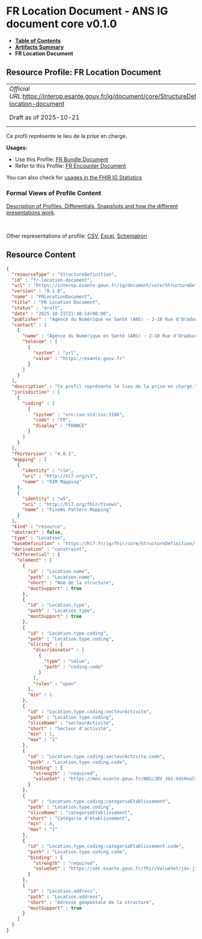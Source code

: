 # FR Location Document - ANS IG document core v0.1.0

* [**Table of Contents**](toc.md)
* [**Artifacts Summary**](artifacts.md)
* **FR Location Document**

## Resource Profile: FR Location Document 

| | |
| :--- | :--- |
| *Official URL*:https://interop.esante.gouv.fr/ig/document/core/StructureDefinition/fr-location-document | *Version*:0.1.0 |
| Draft as of 2025-10-21 | *Computable Name*:FRLocationDocument |

 
Ce profil représente le lieu de la prise en charge. 

**Usages:**

* Use this Profile: [FR Bundle Document](StructureDefinition-fr-bundle-document.md)
* Refer to this Profile: [FR Encounter Document](StructureDefinition-fr-encounter-document.md)

You can also check for [usages in the FHIR IG Statistics](https://packages2.fhir.org/xig/ans.document.fr.core|current/StructureDefinition/fr-location-document)

### Formal Views of Profile Content

 [Description of Profiles, Differentials, Snapshots and how the different presentations work](http://build.fhir.org/ig/FHIR/ig-guidance/readingIgs.html#structure-definitions). 

 

Other representations of profile: [CSV](StructureDefinition-fr-location-document.csv), [Excel](StructureDefinition-fr-location-document.xlsx), [Schematron](StructureDefinition-fr-location-document.sch) 



## Resource Content

```json
{
  "resourceType" : "StructureDefinition",
  "id" : "fr-location-document",
  "url" : "https://interop.esante.gouv.fr/ig/document/core/StructureDefinition/fr-location-document",
  "version" : "0.1.0",
  "name" : "FRLocationDocument",
  "title" : "FR Location Document",
  "status" : "draft",
  "date" : "2025-10-21T21:48:14+00:00",
  "publisher" : "Agence du Numérique en Santé (ANS) - 2-10 Rue d'Oradour-sur-Glane, 75015 Paris",
  "contact" : [
    {
      "name" : "Agence du Numérique en Santé (ANS) - 2-10 Rue d'Oradour-sur-Glane, 75015 Paris",
      "telecom" : [
        {
          "system" : "url",
          "value" : "https://esante.gouv.fr"
        }
      ]
    }
  ],
  "description" : "Ce profil représente le lieu de la prise en charge.",
  "jurisdiction" : [
    {
      "coding" : [
        {
          "system" : "urn:iso:std:iso:3166",
          "code" : "FR",
          "display" : "FRANCE"
        }
      ]
    }
  ],
  "fhirVersion" : "4.0.1",
  "mapping" : [
    {
      "identity" : "rim",
      "uri" : "http://hl7.org/v3",
      "name" : "RIM Mapping"
    },
    {
      "identity" : "w5",
      "uri" : "http://hl7.org/fhir/fivews",
      "name" : "FiveWs Pattern Mapping"
    }
  ],
  "kind" : "resource",
  "abstract" : false,
  "type" : "Location",
  "baseDefinition" : "https://hl7.fr/ig/fhir/core/StructureDefinition/fr-core-location",
  "derivation" : "constraint",
  "differential" : {
    "element" : [
      {
        "id" : "Location.name",
        "path" : "Location.name",
        "short" : "Nom de la structure",
        "mustSupport" : true
      },
      {
        "id" : "Location.type",
        "path" : "Location.type",
        "mustSupport" : true
      },
      {
        "id" : "Location.type.coding",
        "path" : "Location.type.coding",
        "slicing" : {
          "discriminator" : [
            {
              "type" : "value",
              "path" : "coding.code"
            }
          ],
          "rules" : "open"
        },
        "min" : 1
      },
      {
        "id" : "Location.type.coding:secteurActivite",
        "path" : "Location.type.coding",
        "sliceName" : "secteurActivite",
        "short" : "Secteur d'activité",
        "min" : 1,
        "max" : "1"
      },
      {
        "id" : "Location.type.coding:secteurActivite.code",
        "path" : "Location.type.coding.code",
        "binding" : {
          "strength" : "required",
          "valueSet" : "https://mos.esante.gouv.fr/NOS/JDV_J02-XdsHealthcareFacilityTypeCode-CISIS/FHIR/JDV-J02-XdsHealthcareFacilityTypeCode-CISIS"
        }
      },
      {
        "id" : "Location.type.coding:categorieEtablissement",
        "path" : "Location.type.coding",
        "sliceName" : "categorieEtablissement",
        "short" : "Catégorie d'établissement",
        "min" : 0,
        "max" : "1"
      },
      {
        "id" : "Location.type.coding:categorieEtablissement.code",
        "path" : "Location.type.coding.code",
        "binding" : {
          "strength" : "required",
          "valueSet" : "https://smt.esante.gouv.fr/fhir/ValueSet/jdv-j368-categorie-etablissement-cisis"
        }
      },
      {
        "id" : "Location.address",
        "path" : "Location.address",
        "short" : "Adresse géopostale de la structure",
        "mustSupport" : true
      }
    ]
  }
}

```
